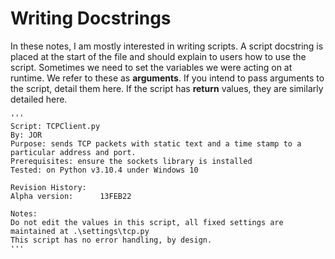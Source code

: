 # Writing Docstrings

In these notes, I am mostly interested in writing scripts. A script docstring is placed at the start of the file and should explain to users how to use the script. Sometimes we need to set the variables we were acting on at runtime. We refer to these as **arguments**. If you intend to pass arguments to the script, detail them here. If the script has **return** values, they are similarly detailed here.

```
'''
Script: TCPClient.py
By: JOR
Purpose: sends TCP packets with static text and a time stamp to a particular address and port.
Prerequisites: ensure the sockets library is installed
Tested: on Python v3.10.4 under Windows 10

Revision History:
Alpha version:      13FEB22

Notes:
Do not edit the values in this script, all fixed settings are maintained at .\settings\tcp.py
This script has no error handling, by design.
'''
```
